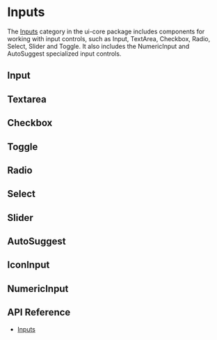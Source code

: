 # Inputs

The [Inputs]($ui-core:Inputs) category in the ui-core package includes
components for working with input controls, such as Input, TextArea, Checkbox, Radio, Select, Slider and Toggle.
It also includes the NumericInput and AutoSuggest specialized input controls.

## Input

## Textarea

## Checkbox

## Toggle

## Radio

## Select

## Slider

## AutoSuggest

## IconInput

## NumericInput

## API Reference

* [Inputs]($ui-core:Inputs)
